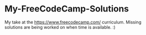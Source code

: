 # My-FreeCodeCamp-Solutions
My take at the https://www.freecodecamp.com/ curriculum.
Missing solutions are being worked on when time is available. :)